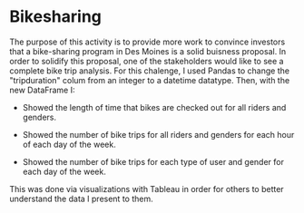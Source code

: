 # Bikesharing

The purpose of this activity is to provide more work to convince investors that a bike-sharing program in Des Moines is a solid buisness proposal. In order to solidify this proposal, one of the stakeholders would like to see a complete bike trip analysis. For this chalenge, I used Pandas to change the "tripduration" colum from an integer to a datetime datatype. Then, with the new DataFrame I:

- Showed the length of time that bikes are checked out for all riders and genders.

- Showed the number of bike trips for all riders and genders for each hour of each day of the week.

- Showed the number of bike trips for each type of user and gender for each day of the week.

This was done via visualizations with Tableau in order for others to better understand the data I present to them.

